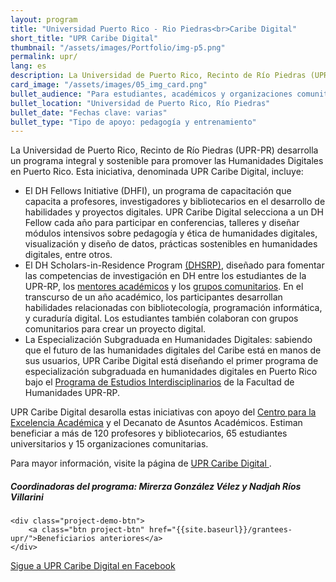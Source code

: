 ```yaml
---
layout: program
title: "Universidad Puerto Rico - Rio Piedras<br>Caribe Digital"
short_title: "UPR Caribe Digital"
thumbnail: "/assets/images/Portfolio/img-p5.png"
permalink: upr/
lang: es
description: La Universidad de Puerto Rico, Recinto de Río Piedras (UPR-PR) ofrece una serie de iniciativas integrales y sostenibles para promover las Humanidades Digitales en Puerto Rico.
card_image: "/assets/images/05_img_card.png"
bullet_audience: "Para estudiantes, académicos y organizaciones comunitarias"
bullet_location: "Universidad de Puerto Rico, Río Piedras"
bullet_date: "Fechas clave: varias"
bullet_type: "Tipo de apoyo: pedagogía y entrenamiento"
---
```


<div class="portfolio-details">
   <p>La Universidad de Puerto Rico, Recinto de Río Piedras (UPR-PR) desarrolla un programa integral y sostenible para promover las Humanidades Digitales en Puerto Rico. Esta iniciativa, denominada UPR Caribe Digital, incluye:</p>
<ul>
  <li>El DH Fellows Initiative (DHFI), un programa de capacitación que capacita a profesores, investigadores y bibliotecarios en el desarrollo de habilidades y proyectos digitales. UPR Caribe Digital selecciona a un DH Fellow cada año para participar en conferencias, talleres y diseñar módulos intensivos sobre pedagogía y ética de humanidades digitales, visualización y diseño de datos, prácticas sostenibles en humanidades digitales, entre otros.</li>
  <li>El DH Scholars-in-Residence Program <a href="https://www.uprcaribedigital.org/dh-scholars" target="_blank">(DHSRP)</a>, diseñado para fomentar las competencias de investigación en DH entre los estudiantes de la UPR-RP, los <a href="https://www.uprcaribedigital.org/mentores" target="_blank">mentores académicos</a> y los <a href="https://www.uprcaribedigital.org/comunitario" target="_blank">grupos comunitarios</a>. En el transcurso de un año académico, los participantes desarrollan habilidades relacionadas con bibliotecología, programación informática, y curaduría digital. Los estudiantes también colaboran con grupos comunitarios para crear un proyecto digital.</li>
  <li>La Especialización Subgraduada en Humanidades Digitales: sabiendo que el futuro de las humanidades digitales del Caribe está en manos de sus usuarios, UPR Caribe Digital está diseñando el primer programa de especialización subgraduada en humanidades digitales en Puerto Rico bajo el <a href="http://humanidades.uprrp.edu/prei/" target="_blank">Programa de Estudios Interdisciplinarios</a> de la Facultad de Humanidades UPR-RP.</li>
</ul>
<p>UPR Caribe Digital desarolla estas iniciativas con apoyo del <a href="https://cea.uprrp.edu/" target="_blank">Centro para la Excelencia Académica</a> y el Decanato de Asuntos Académicos. Estiman beneficiar a más de 120 profesores y bibliotecarios, 65 estudiantes universitarios y 15 organizaciones comunitarias.</p>
<p>Para mayor información, visite la página de <a href="https://www.uprcaribedigital.org/" target="_blank">UPR Caribe Digital </a>.</p>
   <div><h5>Coordinadoras del programa:</strong> Mirerza González Vélez y Nadjah Ríos Villarini</h5></div>

    <div class="project-demo-btn">
        <a class="btn project-btn" href="{{site.baseurl}}/grantees-upr/">Beneficiarios anteriores</a>
    </div>

<div class="project-demo-btn">
    <a class="btn project-btn" href="https://www.facebook.com/UPRCaribeDigital/">Sigue a UPR Caribe Digital en Facebook</a>
</div>
</div>
